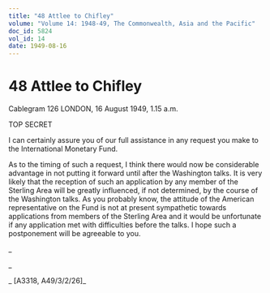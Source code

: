 ```yaml
---
title: "48 Attlee to Chifley"
volume: "Volume 14: 1948-49, The Commonwealth, Asia and the Pacific"
doc_id: 5824
vol_id: 14
date: 1949-08-16
---
```


# 48 Attlee to Chifley

Cablegram 126 LONDON, 16 August 1949, 1.15 a.m.

TOP SECRET

I can certainly assure you of our full assistance in any request you make to the International Monetary Fund.

As to the timing of such a request, I think there would now be considerable advantage in not putting it forward until after the Washington talks. It is very likely that the reception of such an application by any member of the Sterling Area will be greatly influenced, if not determined, by the course of the Washington talks. As you probably know, the attitude of the American representative on the Fund is not at present sympathetic towards applications from members of the Sterling Area and it would be unfortunate if any application met with difficulties before the talks. I hope such a postponement will be agreeable to you.

_

_

_ [A3318, A49/3/2/26]_
